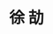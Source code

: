 ---
# Display name

title: 徐 劼
user_groups: ["Graduated Ph.D Students"]



organizations:
- name: 2010-2015 

Interests:
- 

---
